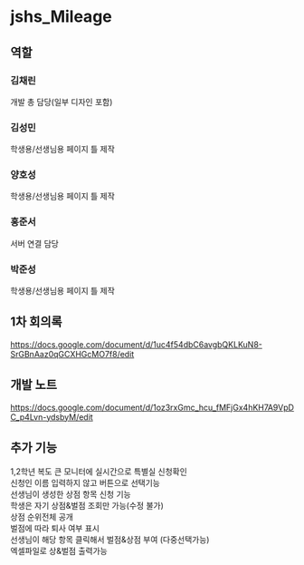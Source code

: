 # jshs_Mileage

## 역할
### 김채린
개발 총 담당(일부 디자인 포함)
### 김성민 
학생용/선생님용 페이지 틀 제작 
### 양호성
학생용/선생님용 페이지 틀 제작
### 홍준서
서버 연결 담당
### 박준성
학생용/선생님용 페이지 틀 제작

## 1차 회의록
https://docs.google.com/document/d/1uc4f54dbC6avgbQKLKuN8-SrGBnAaz0qGCXHGcMO7f8/edit

## 개발 노트 
https://docs.google.com/document/d/1oz3rxGmc_hcu_fMFjGx4hKH7A9VpDC_p4Lvn-ydsbyM/edit

## 추가 기능
1,2학년 복도 큰 모니터에 실시간으로 특별실 신청확인  
신청인 이름 입력하지 않고 버튼으로 선택기능  
선생님이 생성한 상점 항목 신청 기능   
학생은 자기 상점&벌점 조회만 가능(수정 불가)  
상점 순위전체 공개  
벌점에 따라 퇴사 여부 표시  
선생님이 해당 항목 클릭해서 벌점&상점 부여 (다중선택가능)  
엑셀파일로 상&벌점 출력가능  
